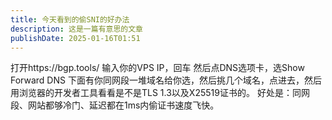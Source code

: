 ```yaml
---
title: 今天看到的偷SNI的好办法
description: 这是一篇有意思的文章
publishDate: 2025-01-16T01:51
---
```

打开https://bgp.tools/
输入你的VPS IP，回车
然后点DNS选项卡，选Show Forward DNS
下面有你同网段一堆域名给你选，然后挑几个域名，点进去，然后用浏览器的开发者工具看看是不是TLS 1.3以及X25519证书的。
好处是：同网段、网站都够冷门、延迟都在1ms内偷证书速度飞快。
